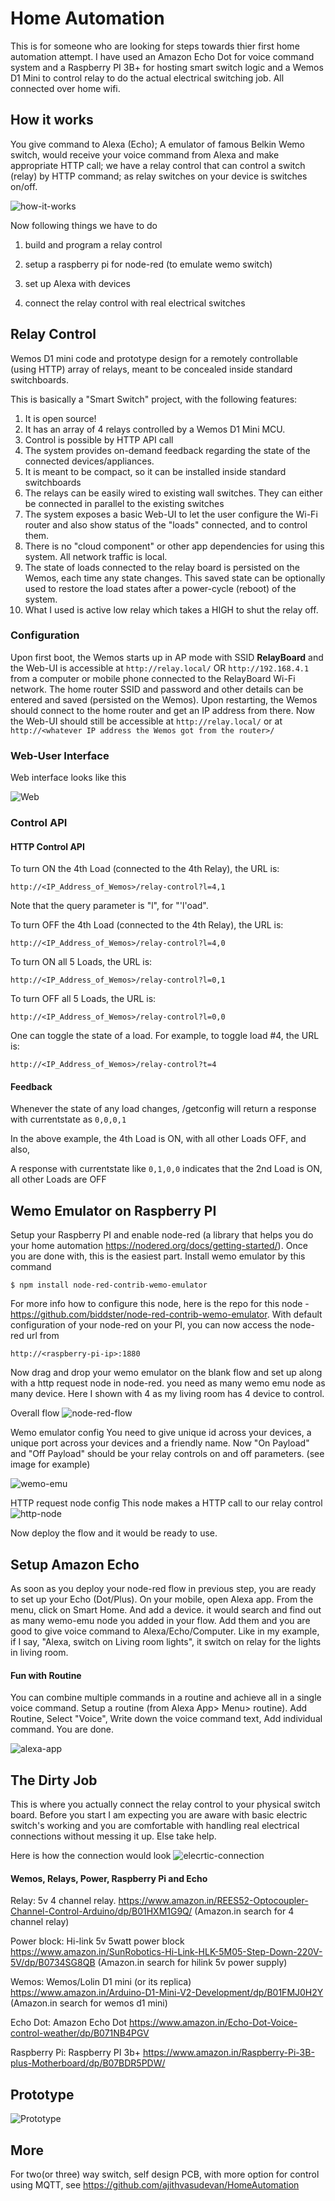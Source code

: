 # Home Automation 

This is for someone who are looking for steps towards thier first home automation attempt. I have used an Amazon Echo Dot for voice command system and a Raspberry PI 3B+ for hosting smart switch logic and a Wemos D1 Mini to control relay to do the actual electrical switching job. All connected over home wifi. 

## How it works

You give command to Alexa (Echo); A emulator of famous Belkin Wemo switch, would receive your voice command from Alexa and make appropriate HTTP call; we have a relay control that can control a switch (relay) by HTTP command; as relay switches on your device is switches on/off.

![how-it-works](https://github.com/dipdawiz/HomeAutomation/raw/master/How-it-works.png)

Now following things we have to do

1. build and program a relay control

2. setup a raspberry pi for node-red (to emulate wemo switch)

3. set up Alexa with devices

4. connect the relay control with real electrical switches


## Relay Control

Wemos D1 mini code and prototype design for a remotely controllable (using HTTP) array of relays, meant to be concealed inside standard switchboards.

This is basically a "Smart Switch" project, with the following features:

1. It is open source!
2. It has an array of 4 relays controlled by a Wemos D1 Mini MCU.
3. Control is possible by HTTP API call 
4. The system provides on-demand feedback regarding the state of the connected devices/appliances.
5. It is meant to be compact, so it can be installed inside standard switchboards
6. The relays can be easily wired to existing wall switches. They can either be connected in parallel to the existing switches
7. The system exposes a basic Web-UI to let the user configure the Wi-Fi router and also show status of the "loads" connected, and to control them.
8. There is no "cloud component" or other app dependencies for using this system. All network traffic is local.
9. The state of loads connected to the relay board is persisted on the Wemos, each time any state changes. This saved state can be optionally used to restore the load states after a power-cycle (reboot) of the system.
10. What I used is active low relay which takes a HIGH to shut the relay off. 


### Configuration
Upon first boot, the Wemos starts up in AP mode with SSID **RelayBoard** and the Web-UI is accessible at `http://relay.local/` OR `http://192.168.4.1` from a computer or mobile phone connected to the RelayBoard Wi-Fi network. The home router SSID and password and other details can be entered and saved (persisted on the Wemos). Upon restarting, the Wemos should connect to the home router and get an IP address from there. Now the Web-UI should still be accessible at `http://relay.local/`  or at `http://<whatever IP address the Wemos got from the router>/`


### Web-User Interface

Web interface looks like this

![Web](https://github.com/dipdawiz/HomeAutomation/raw/master/ui.jpg)


### Control API

#### HTTP Control API

To turn ON the 4th Load (connected to the 4th Relay), the URL is:
```
http://<IP_Address_of_Wemos>/relay-control?l=4,1
```
Note that the query parameter is "l", for "'l'oad".

To turn OFF the 4th Load (connected to the 4th Relay), the URL is:
```
http://<IP_Address_of_Wemos>/relay-control?l=4,0
```
To turn ON all 5 Loads, the URL is:
```
http://<IP_Address_of_Wemos>/relay-control?l=0,1
```
To turn OFF all 5 Loads, the URL is:
```
http://<IP_Address_of_Wemos>/relay-control?l=0,0
```

One can toggle the state of a load. For example, to toggle load #4, the URL is:
```
http://<IP_Address_of_Wemos>/relay-control?t=4
```


#### Feedback
Whenever the state of any load changes, /getconfig will return a response with currentstate as
```0,0,0,1```

In the above example, the 4th Load is ON, with all other Loads OFF, and also,

A response with currentstate like ```0,1,0,0``` indicates that the 2nd Load is ON, all other Loads are OFF




## Wemo Emulator on Raspberry PI

Setup your Raspberry PI and enable node-red (a library that helps you do your home automation https://nodered.org/docs/getting-started/). Once you are done with, this is the easiest part. Install wemo emulator by this command

```
$ npm install node-red-contrib-wemo-emulator
```
For more info how to configure this node, here is the repo for this node - https://github.com/biddster/node-red-contrib-wemo-emulator. With default configuration of your node-red on your PI, you can now access the node-red url from
```
http://<raspberry-pi-ip>:1880
```

Now drag and drop your wemo emulator on the blank flow and set up along with a http request node in node-red. you need as many wemo emu node as many device. Here I shown with 4 as my living room has 4 device to control.

Overall flow 
![node-red-flow](https://github.com/dipdawiz/HomeAutomation/raw/master/Node-red-flow.png)


Wemo emulator config
You need to give unique id across your devices, a unique port across your devices and a friendly name.
Now "On Payload" and "Off Payload" should be your relay controls on and off parameters. (see image for example)

![wemo-emu](https://github.com/dipdawiz/HomeAutomation/raw/master/Node-config.png)

HTTP request node config
This node makes a HTTP call to our relay control 
![http-node](https://github.com/dipdawiz/HomeAutomation/raw/master/http-call-config.png)

Now deploy the flow and it would be ready to use.

## Setup Amazon Echo

As soon as you deploy your node-red flow in previous step, you are ready to set up your Echo (Dot/Plus). On your mobile, open Alexa app. From the menu, click on Smart Home. And add a device. it would search and find out as many wemo-emu node you added in your flow. Add them and you are good to give voice command to Alexa/Echo/Computer. Like in my example, if I say, "Alexa, switch on Living room lights", it switch on relay for the lights in living room.

#### Fun with Routine

You can combine multiple commands in a routine and achieve all in a single voice command. Setup a routine (from Alexa App> Menu> routine). Add Routine, Select "Voice", Write down the voice command text, Add individual command. You are done.

![alexa-app](https://github.com/dipdawiz/HomeAutomation/raw/master/alexa-app.png)



## The Dirty Job

This is where you actually connect the relay control to your physical switch board. Before you start I am expecting you are aware with basic electric switch's working and you are comfortable with handling real electrical connections without messing it up. Else take help.

Here is how the connection would look
![elecrtic-connection](https://github.com/dipdawiz/HomeAutomation/raw/master/electric-connection.png)

#### Wemos, Relays, Power, Raspberry Pi and Echo

Relay: 5v 4 channel relay.
https://www.amazon.in/REES52-Optocoupler-Channel-Control-Arduino/dp/B01HXM1G9Q/
(Amazon.in search for 4 channel relay)

Power block: Hi-link 5v 5watt power block
https://www.amazon.in/SunRobotics-Hi-Link-HLK-5M05-Step-Down-220V-5V/dp/B0734SG8QB
(Amazon.in search for hilink 5v power supply)

Wemos: Wemos/Lolin D1 mini (or its replica)
https://www.amazon.in/Arduino-D1-Mini-V2-Development/dp/B01FMJ0H2Y
(Amazon.in search for wemos d1 mini)

Echo Dot: Amazon Echo Dot 
https://www.amazon.in/Echo-Dot-Voice-control-weather/dp/B071NB4PGV

Raspberry Pi: Raspberry PI 3b+
https://www.amazon.in/Raspberry-Pi-3B-plus-Motherboard/dp/B07BDR5PDW/

## Prototype

![Prototype](https://github.com/dipdawiz/HomeAutomation/raw/master/prototype.jpg)

## More
For two(or three) way switch, self design PCB, with more option for control using MQTT, see https://github.com/ajithvasudevan/HomeAutomation 
